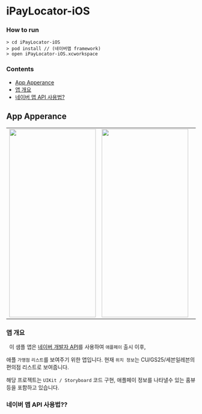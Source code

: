 # iPayLocator-iOS

### How to run

```
> cd iPayLocator-iOS
> pod install // (네이버맵 framework)
> open iPayLocator-iOS.xcworkspace
```
### Contents

- [App Apperance](https://github.com/alex99091/iPayLocator-iOS#app-apperance)
- [앱 개요](https://github.com/alex99091/iPayLocator-iOS#앱-개요)
- [네이버 맵 API 사용법?](https://github.com/alex99091/iPayLocator-iOS#네이버-맵-API-사용법??)


## App Apperance

<table>
<tr>
<td>
<img src="https://user-images.githubusercontent.com/111719007/224352104-1522c40c-9bcf-4c87-b565-8b5eb53be5b1.gif" width="230" height="500"/>
</td>
<td>
<img src="https://user-images.githubusercontent.com/111719007/224352135-d34baf1d-71ab-4c2c-8a69-4a7b518bbd90.gif" width="230" height="500"/>
</td>
<td>
</table>

### 앱 개요

&nbsp; 이 샘플 앱은 [네이버 개발자 API](https://developers.naver.com/main/)를 사용하여 `애플페이` 출시 이후, 
  
애플 `가맹점` `리스트`를 보여주기 위한 앱입니다. 현재 `위치 정보`는 CU/GS25/세븐일레븐의 편의점 리스트로 보여줍니다.

해당 프로젝트는 `UIKit / Storyboard` 코드 구현, 애플페이 정보를 나타낼수 있는 홈뷰등을 포함하고 있습니다.

### 네이버 맵 API 사용법??

  
